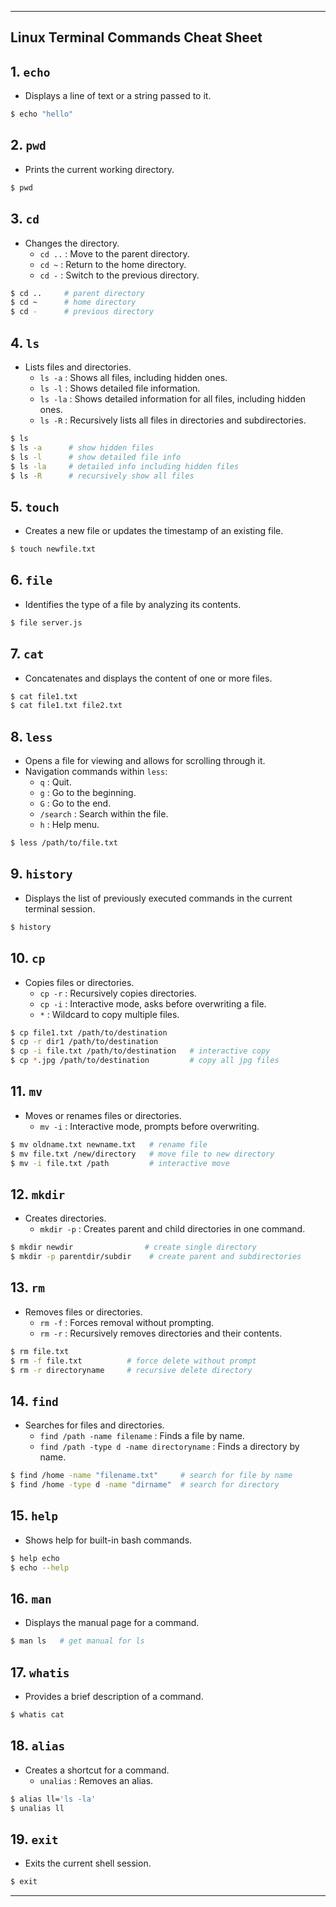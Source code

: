 
---

## Linux Terminal Commands Cheat Sheet

## 1. `echo`
- Displays a line of text or a string passed to it.
```bash
$ echo "hello"
```

## 2. `pwd` 
- Prints the current working directory.
```bash
$ pwd
```

## 3. `cd`
- Changes the directory.
  - `cd ..` : Move to the parent directory.
  - `cd ~` : Return to the home directory.
  - `cd -` : Switch to the previous directory.

```bash
$ cd ..     # parent directory
$ cd ~      # home directory
$ cd -      # previous directory
```

## 4. `ls`
- Lists files and directories.
  - `ls -a` : Shows all files, including hidden ones.
  - `ls -l` : Shows detailed file information.
  - `ls -la` : Shows detailed information for all files, including hidden ones.
  - `ls -R` : Recursively lists all files in directories and subdirectories.

```bash
$ ls
$ ls -a      # show hidden files
$ ls -l      # show detailed file info
$ ls -la     # detailed info including hidden files
$ ls -R      # recursively show all files
```

## 5. `touch`
- Creates a new file or updates the timestamp of an existing file.
```bash
$ touch newfile.txt
```

## 6. `file`
- Identifies the type of a file by analyzing its contents.
```bash
$ file server.js
```

## 7. `cat`
- Concatenates and displays the content of one or more files.
```bash
$ cat file1.txt
$ cat file1.txt file2.txt
```

## 8. `less`
- Opens a file for viewing and allows for scrolling through it.
- Navigation commands within `less`:  
  - `q` : Quit.
  - `g` : Go to the beginning.
  - `G` : Go to the end.
  - `/search` : Search within the file.
  - `h` : Help menu.
```bash
$ less /path/to/file.txt
```

## 9. `history`
- Displays the list of previously executed commands in the current terminal session.
```bash
$ history
```

## 10. `cp`
- Copies files or directories.
  - `cp -r` : Recursively copies directories.
  - `cp -i` : Interactive mode, asks before overwriting a file.
  - `*` : Wildcard to copy multiple files.

```bash
$ cp file1.txt /path/to/destination
$ cp -r dir1 /path/to/destination
$ cp -i file.txt /path/to/destination   # interactive copy
$ cp *.jpg /path/to/destination         # copy all jpg files
```

## 11. `mv`
- Moves or renames files or directories.
  - `mv -i` : Interactive mode, prompts before overwriting.

```bash
$ mv oldname.txt newname.txt   # rename file
$ mv file.txt /new/directory   # move file to new directory
$ mv -i file.txt /path         # interactive move
```

## 12. `mkdir`
- Creates directories.
  - `mkdir -p` : Creates parent and child directories in one command.

```bash
$ mkdir newdir                # create single directory
$ mkdir -p parentdir/subdir    # create parent and subdirectories
```

## 13. `rm`
- Removes files or directories.
  - `rm -f` : Forces removal without prompting.
  - `rm -r` : Recursively removes directories and their contents.

```bash
$ rm file.txt
$ rm -f file.txt          # force delete without prompt
$ rm -r directoryname     # recursive delete directory
```

## 14. `find`
- Searches for files and directories.
  - `find /path -name filename` : Finds a file by name.
  - `find /path -type d -name directoryname` : Finds a directory by name.

```bash
$ find /home -name "filename.txt"     # search for file by name
$ find /home -type d -name "dirname"  # search for directory
```

## 15. `help`
- Shows help for built-in bash commands.
```bash
$ help echo
$ echo --help
```

## 16. `man`
- Displays the manual page for a command.
```bash
$ man ls   # get manual for ls
```

## 17. `whatis`
- Provides a brief description of a command.
```bash
$ whatis cat
```

## 18. `alias`
- Creates a shortcut for a command.
  - `unalias` : Removes an alias.
```bash
$ alias ll='ls -la'
$ unalias ll
```

## 19. `exit`
- Exits the current shell session.
```bash
$ exit
```

---
